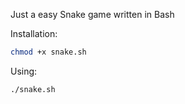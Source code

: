 Just a easy Snake game written in Bash

Installation:
```bash
chmod +x snake.sh
```
Using:
```bash
./snake.sh
```
